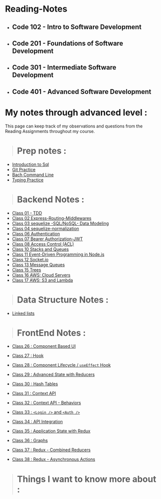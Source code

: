 # Reading-Notes

- ## Code 102 - Intro to Software Development

- ## Code 201 - Foundations of Software Development

- ## Code 301 - Intermediate Software Development

- ## Code 401 - Advanced Software Development

# My notes through advanced level :

This page can keep track of my observations and questions from the Reading Assignments throughout my course.

> # Prep notes :

- [Introduction to Sql ](./introduction-to-SQL/README.md)
- [Git Practice ](./Git%20Practice/README.md)
- [Bach Command Line ](./Bach%20Practice/README.md)
- [Typing Practice](./Typing%20Practice/README.md)

<!-- | **Days** | **Link**              |
| -------- | --------------------- |
| Day 01   | [](./Day01/README.md) |
| Day 02   | [](./Day02/README.md) |
| Day 03   | [](./Day03/README.MD) | -->

> # Backend Notes :

- [Class 01 - TDD](Class_01_TDD-Express.md)
- [Class 02 Express-Routing-Middlewares](Class_02-Express-REST-API.md)
- [Class 03 sequelize -SQL/NoSQL- Data Modeling](Data_Modeling.md)
- [Class 04 sequelize-normalization](sequelize-normalization.md)
- [Class 06 Authentication](Authentication.md)
- [Class 07 Bearer Authorization-JWT](Bearer-Authorization-JWT.md)
- [Class 08 Access Control (ACL)](<Access%20Control%20(ACL).md>)
- [Class 10 Stacks and Queues](Stacks-%26-Queues.md)
- [Class 11 Event-Driven Programming in Node.js](Event-Driven.md)
- [Class 12 Socket.io](/Socket.io.md)
- [Class 13 Message Queues](/Message%20Queues.md)
- [Class 15 Trees](./Trees.md)
- [Class 16 AWS: Cloud Servers](./AWS-Cloud%20Servers.md)
- [Class 17 AWS: S3 and Lambda](./AWS%3A%20S3%20and%20Lambda.md)

> # Data Structure Notes :

- [Linked lists](Linked-Lists.md)

> # FrontEnd Notes :

- [Class 26 : Component Based UI](./Component%20Based%20UI.md)

- [Class 27 : Hook](<./Hook%20%7BuseState()%7D.md>)

- [Class 28 : Component Lifecycle / `useEffect` Hook](./Component%20Lifecycle-useEffect%20Hook.MD)

- [Class 29 : Advanced State with Reducers](./Advanced%20State%20with%20Reducers.MD)

- [Class 30 : Hash Tables](./Hash%20Tables.MD)

- [Class 31 : Context API](./Context%20API.MD)

- [Class 32 : Context API - Behaviors](./Context%20API%20-%20Behaviors.MD)

- [Class 33 : `<Login />` and `<Auth />`](./Login%20and%20Auth.MD)

- [Class 34 : API Integration](./API%20Integration.MD)

- [Class 35 : Application State with Redux](./Application%20State%20with%20Redux.MD)

- [Class 36 : Graphs](./Graphs.MD)

- [ Class 37 : Redux - Combined Reducers]()

- [ Class 38 : Redux - Asynchronous Actions](./Redux%20-%20Asynchronous%20Actions.MD)

> # Things I want to know more about :
